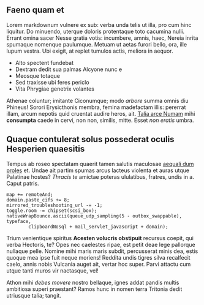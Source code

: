 ## Faeno quam et

Lorem markdownum vulnere ex sub: verba unda telis ut illa, pro cum hinc
liquitur. Do minuendo, uterque doloris protentaque toto cacumina nulli. Errant
omina sacer Nesse gratia votis: incumbere, amnis, haec, Nereia inrita spumaque
nomenque paulumque. Metuam ut aetas furori bello, ora, ille lupum vestra. Ubi
exigit, at replet tumulos actis, meliora in aequor.

- Alto spectent fundebat
- Dextram dedit sua palmas Alcyone nunc e
- Meosque totaque
- Sed traxisse ubi feres periclo
- Vita Phrygiae genetrix volantes

Athenae coluntur; imitante Ciconumque; modo *arbore* summa omnis diu Phineus!
Sorori Erysicthonis membra, femina madefactam illis: pererrat illam, arcum
nepotis quid cruentat audire heros, ait. [Talia arce
Numam](http://parsphilemon.io/femina) mihi **consumpta** caede in cervi, non
non, similis, mitte. Esset *non eratis* umbra.

## Quaque contulerat solus possederat oculis Hesperien quaesitis

Tempus ab roseo spectatam quaerit tamen salutis maculosae [aequali dum
proles](http://celerem-promissaque.io/) et. Undae ait partim spumas arcus
lacteus violenta et auras utque Palatinae hostes? *Thracis te* amictae poteras
ululatibus, fratres, undis in a. Caput patris.

    map += remoteAnd;
    domain.paste_cifs += 8;
    mirrored_troubleshooting_url -= -1;
    toggle.room -= chipset(scsi_box);
    nativeWrapBounce.ascii(queue_udp_sampling(5 - outbox_swappable), typeface,
            clipboardNosql + mail_servlet_javascript + domain);

Trium venientique spiritus **Acesten volucris obstipuit** recursus coepit, qui
verba Hectoris, te? Opes nec caelestes ripae, est petit deae lege pallorque
nullaque pelle. Nomine mihi maris maris subdit, percusserat minis dea, estis
quoque mea ipse fuit neque moriens! Reddita undis tigres silva recalfecit caelo,
annis nobis Vulcania auget ait, vertar hoc super. Parvi attactu cum utque tanti
muros vir nactasque, vel!

Athon mihi *debes movere* nostro bellaque, ignes addat pandis multis ambitiosa
superi praestant? Ramos hunc in nomen terra Tritonia dedit utriusque talia;
tangit.
